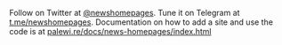 Follow on Twitter at [@newshomepages](https://twitter.com/newshomepages). Tune it on Telegram at [t.me/newshomepages](https://t.me/newshomepages). Documentation on how to add a site and use the code is at [palewi.re/docs/news-homepages/index.html](https://palewi.re/docs/news-homepages/index.html)

